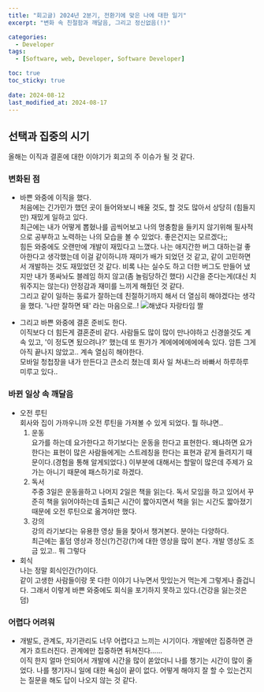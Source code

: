 ```yaml
---
title: "회고글) 2024년 2분기, 전환기에 맞은 나에 대한 일기"
excerpt: "변화 속 친절함과 깨달음, 그리고 정신없음(!)"

categories:
  - Developer
tags:
  - [Software, web, Developer, Software Developer]

toc: true
toc_sticky: true
 
date: 2024-08-12
last_modified_at: 2024-08-17
---   
```


## 선택과 집중의 시기
올해는 이직과 결혼에 대한 이야기가 회고의 주 이슈가 될 것 같다.

### 변화된 점
- 바쁜 와중에 이직을 했다.     
  처음에는 긴가민가 했던 곳이 들어와보니 배울 것도, 할 것도 많아서 상당히 (힘들지만) 재밌게 일하고 있다.     
  최근에는 내가 어떻게 뽑혔나를 곱씩어보고 나의 멍충함을 들키지 않기위해 필사적으로 공부하고 노력하는 나의 모습을 볼 수 있었다. 좋은건지는 모르겠다;;    
  힘든 와중에도 오랜만에 개발이 재밌다고 느꼈다. 나는 애지간한 버그 대하는걸 좋아한다고 생각했는데 이걸 같이하니까 재미가 배가 되었던 것 같고, 같이 고민하면서 개발하는 것도 재밌었던 것 같다. 비록 나는 실수도 하고 더한 버그도 만들어 냈지만 내가 똥싸놔도 블레임 하지 않고(좀 놀림당하긴 했다) 시간을 준다는게(대신 치워주지는 않는다) 안정감과 재미를 느끼게 해줬던 것 같다.     
  그리고 같이 일하는 동료가 잘하는데 친절하기까지 해서 더 열심히 해야겠다는 생각을 했다. '나만 잘하면 돼' 라는 마음으로..!
  ![해냈다 자랑타임 짤](https://github.com/user-attachments/assets/d9352d29-4fde-421c-9551-2bb015e1d4bf)    

- 그리고 바쁜 와중에 결혼 준비도 한다.    
  이직보다 더 힘든게 결혼준비 같다. 사람들도 많이 많이 만나야하고 신경쓸것도 계속 있고, '이 정도면 됬으려나?' 했는데 또 뭔가가 계에에에에에에속 있다. 암튼 그게 아직 끝나지 않았고.. 계속 열심히 해야한다.    
  모바일 청첩장을 내가 만든다고 큰소리 쳤는데 회사 일 쳐내느라 바빠서 하루하루 미루고 있다..

### 바뀐 일상 속 깨달음
- 오전 루틴    
  회사와 집이 가까우니까 오전 루틴을 가져볼 수 있게 되었다. 뭘 하냐면..    
  1. 운동    
    요가를 하는데 요가한다고 하기보다는 운동을 한다고 표현한다. 왜냐하면 요가한다는 표현이 많은 사람들에게는 스트레칭을 한다는 표현과 같게 들려지기 때문이다.(경험을 통해 알게되었다.) 이부분에 대해서는 할말이 많은데 주제가 요가는 아니기 때문에 패스하기로 하겠다.    
  1. 독서    
    주중 3일은 운동을하고 나머지 2일은 책을 읽는다. 독서 모임을 하고 있어서 꾸준히 책을 읽어야하는데 출퇴근 시간이 짧아지면서 책을 읽는 시간도 짧아졌기 때문에 오전 루틴으로 옮겨야만 했다.
  1. 강의     
    강의 라기보다는 유용한 영상 들을 찾아서 챙겨본다. 분야는 다양하다.    
    최근에는 홀덤 영상과 정신(?)건강(?)에 대한 영상을 많이 본다. 개발 영상도 조금 있고.. 뭐 그렇다
- 회식     
  나는 정말 회식인간(?)이다.     
  같이 고생한 사람들이랑 못 다한 이야기 나누면서 맛있는거 먹는게 그렇게나 즐겁니다. 그래서 이렇게 바쁜 와중에도 회식을 포기하지 못하고 있다.(건강을 잃는것은 덤)

### 어렵다 어려워
- 개발도, 관계도, 자기관리도 너무 어렵다고 느끼는 시기이다. 개발에만 집중하면 관계가 흐트러진다. 관계에만 집중하면 뒤쳐진다......          
  이직 한지 얼마 안되어서 개발에 시간을 많이 쏟았더니 나를 챙기는 시간이 많이 줄었다. 나를 챙기자니 일에 대한 욕심이 끝이 없다. 어떻게 해야지 잘 할 수 있는건지는 질문을 해도 답이 나오지 않는 것 같다.     